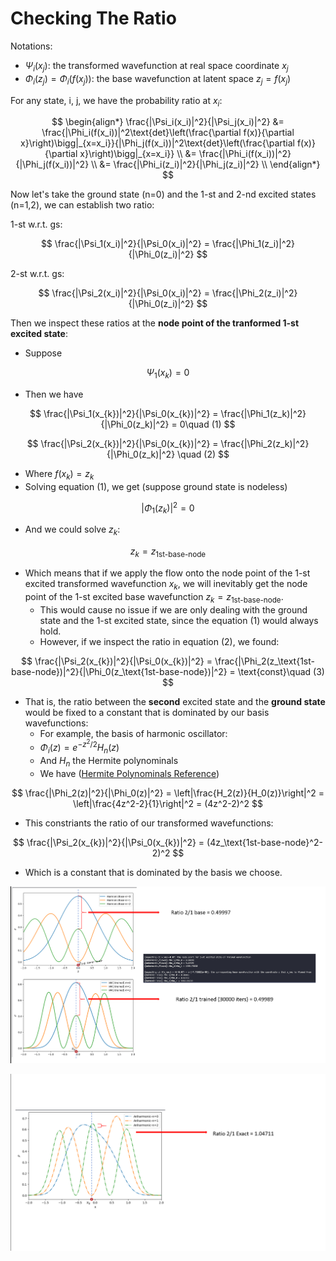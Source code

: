 # Checking The Ratio

Notations:

- $\Psi_i(x_j)$: the transformed wavefunction at real space coordinate $x_j$
- $\Phi_i(z_j) = \Phi_i(f(x_j))$: the base wavefunction at latent space $z_j = f(x_j)$

For any state, i, j, we have the probability ratio at $x_i$:

$$
\begin{align*}
    \frac{|\Psi_i(x_i)|^2}{|\Psi_j(x_i)|^2} &= \frac{|\Phi_i(f(x_i))|^2\text{det}\left(\frac{\partial f(x)}{\partial x}\right)\bigg|_{x=x_i}}{|\Phi_j(f(x_i))|^2\text{det}\left(\frac{\partial f(x)}{\partial x}\right)\bigg|_{x=x_i}} \\
        &= \frac{|\Phi_i(f(x_i))|^2}{|\Phi_j(f(x_i))|^2} \\
        &= \frac{|\Phi_i(z_i)|^2}{|\Phi_j(z_i)|^2} \\
\end{align*}
$$

Now let's take the ground state (n=0) and the 1-st and 2-nd excited states (n=1,2), we can establish two ratio:

1-st w.r.t. gs:

$$
    \frac{|\Psi_1(x_i)|^2}{|\Psi_0(x_i)|^2} = \frac{|\Phi_1(z_i)|^2}{|\Phi_0(z_i)|^2} 
$$

2-st w.r.t. gs:

$$
    \frac{|\Psi_2(x_i)|^2}{|\Psi_0(x_i)|^2} = \frac{|\Phi_2(z_i)|^2}{|\Phi_0(z_i)|^2} 
$$

Then we inspect these ratios at the **node point of the tranformed 1-st excited state**:

- Suppose 

$$
\Psi_1(x_{k}) = 0
$$

- Then we have

$$
    \frac{|\Psi_1(x_{k})|^2}{|\Psi_0(x_{k})|^2} = \frac{|\Phi_1(z_k)|^2}{|\Phi_0(z_k)|^2} = 0\quad (1)
$$

$$
    \frac{|\Psi_2(x_{k})|^2}{|\Psi_0(x_{k})|^2} = \frac{|\Phi_2(z_k)|^2}{|\Phi_0(z_k)|^2} \quad (2)
$$

- Where $f(x_k)=z_k$
- Solving equation (1), we get (suppose ground state is nodeless)

$$
|\Phi_1(z_k)|^2 = 0
$$

- And we could solve $z_k$:

$$
z_k = z_\text{1st-base-node}
$$

- Which means that if we apply the flow onto the node point of the 1-st excited transformed wavefunction $x_k$, we will inevitably get the node point of the 1-st excited base wavefunction $z_k = z_\text{1st-base-node}$.
  - This would cause no issue if we are only dealing with the ground state and the 1-st excited state, since the equation (1) would always hold.
  - However, if we inspect the ratio in equation (2), we found:

$$
    \frac{|\Psi_2(x_{k})|^2}{|\Psi_0(x_{k})|^2} = \frac{|\Phi_2(z_\text{1st-base-node})|^2}{|\Phi_0(z_\text{1st-base-node})|^2} = \text{const}\quad (3)
$$

- That is, the ratio between the **second** excited state and the **ground state** would be fixed to a constant that is dominated by our basis wavefunctions:
  - For example, the basis of harmonic oscillator:
  - $\Phi_i(z) = e^{-z^2/2}H_n(z)$
  - And $H_n$ the Hermite polynominals
  - We have ([Hermite Polynominals Reference](https://mathworld.wolfram.com/HermitePolynomial.html))

$$
\frac{|\Phi_2(z)|^2}{|\Phi_0(z)|^2} = \left|\frac{H_2(z)}{H_0(z)}\right|^2 = \left|\frac{4z^2-2}{1}\right|^2 = (4z^2-2)^2
$$

- This constriants the ratio of our transformed wavefunctions:

$$
    \frac{|\Psi_2(x_{k})|^2}{|\Psi_0(x_{k})|^2} = (4z_\text{1st-base-node}^2-2)^2
$$

- Which is a constant that is dominated by the basis we choose.


![Ratio, base and trained](./CheckingTheRatio.assets/Screenshot%202024-07-20%20171729.png)

![Ratio, exact](./CheckingTheRatio.assets/Screenshot%202024-07-20%20171822.png)